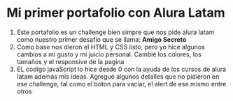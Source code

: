 <h1>Mi primer portafolio con Alura Latam</h1>
<ol><li>Este portafolio es un challenge bien simpre que nos pide alura latam como nuestro primer desafío que se llama: <strong>Amigo Secreto</strong></li>
<li>Como base nos dieron el HTML y CSS listo, pero yo hice algunos cambios a mi gusto y mi juicio personal. Cambié los colores, los tamaños y el responsive  de la pagina</li>
<li>EL codigo javaScript lo hice desde 0 con la ayuda de los cursos de alura latam además mis ideas. Agregué algunos detalles que no pidieron en ese challenge, tal como el boton para vacíar, el alert de ese mismo entre otros</li>
</ol>
